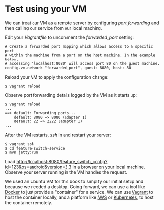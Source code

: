 # Test using your VM

We can treat our VM as a remote server by configuring _port forwarding_ and then calling our service from our local maching.

Edit your _Vagrantfile_ to uncomment the _forwarded_port_ setting:

    # Create a forwarded port mapping which allows access to a specific port
    # within the machine from a port on the host machine. In the example below,
    # accessing "localhost:8080" will access port 80 on the guest machine.
    config.vm.network "forwarded_port", guest: 8080, host: 80

Reload your VM to apply the configuration change:

    $ vagrant reload

Observe port forwarding details logged by the VM as it starts up:

    $ vagrant reload
    ...
    ==> default: Forwarding ports...
        default: 8080 => 8080 (adapter 1)
        default: 22 => 2222 (adapter 1)
    ...

After the VM restarts, _ssh_ in and restart your server:

    $ vagrant ssh
    $ cd feature-switch-service
    $ mvn jetty:run

Load [http://localhost:8080/feature_switch_config?id=123&os=android&version=2.3](http://localhost:8080/feature_switch_config?id=123&os=android&version=2.3) in a browser on your local machine. Observe your server running in the VM handles the request.

We used an Ubuntu VM for this book to simplify our initial setup and because we needed a desktop. Going forward, we can use a tool like [Docker](https://www.docker.com/) to just provide a "container" for a service. We can use [Vagrant](http://docs.vagrantup.com/v2/provisioning/docker.html) to host the container locally, and a platform like [AWS](https://aws.amazon.com/blogs/aws/cloud-container-management/) or [Kubernetes](http://kubernetes.io/), to host the container remotely.